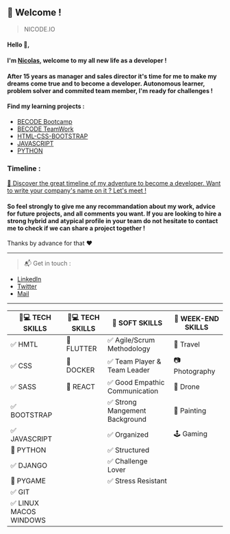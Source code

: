 ## :loudspeaker: Welcome !
> NICODE.IO

#### Hello 👋, 

#### I'm [Nicolas](https://www.linkedin.com/in/nicolas-denoel/), welcome to my all new life as a developer !

#### After 15 years as manager and sales director it's time for me to make my dreams come true and to become a developer. Autonomous learner, problem solver and commited team member, I'm ready for challenges !

#### Find my learning projects :
- [BECODE Bootcamp](https://github.com/nicode-io/Becode-Learning)
- [BECODE TeamWork](https://github.com/Becode-TeamWork) 
- [HTML-CSS-BOOTSTRAP](https://github.com/html-css-nicode)
- [JAVASCRIPT](https://github.com/Javascripter-Nicode)
- [PYTHON](https://github.com/Pythonizer-Nicode)

### Timeline : 
[:calendar: Discover the great timeline of my adventure to become a developer. Want to write your company's name on it ? Let's meet !](https://timelines.gitkraken.com/timeline/2e12cc334eb0406b84bf7a6339e666c4?range=2020-05-26_2020-06-27)  

#### So feel strongly to give me any recommandation about my work, advice for future projects, and all comments you want. If you are looking to hire a strong hybrid and atypical profile in your team do not hesitate to contact me to check if we can share a project together !  

Thanks by advance for that :heart:  

---

> :mailbox_with_mail: Get in touch :
- [LinkedIn](linkedin.com/in/nicolas-denoel)
- [Twitter](https://twitter.com/Nicode_IO)
- [Mail](mailto:nicolas.denoel@gmail.com) 

---
| :iphone::computer: TECH SKILLS            | :iphone::computer: TECH SKILLS  |  :muscle: SOFT SKILLS                          |  :deciduous_tree: WEEK-END SKILLS |
|-------------------------------------------|---------------------------------|------------------------------------------------|-----------------------------------|
| :white_check_mark: HMTL                   |  :construction: FLUTTER         | :white_check_mark: Agile/Scrum Methodology     | :sunrise_over_mountains: Travel   |
| :white_check_mark: CSS                    |  :construction: DOCKER          | :white_check_mark: Team Player & Team Leader   | :camera: Photography              |
| :white_check_mark: SASS                   |  :construction: REACT           | :white_check_mark: Good Empathic Communication | :helicopter: Drone                |
| :white_check_mark: BOOTSTRAP              |                                 | :white_check_mark: Strong Mangement Background | :art: Painting                    |
| :white_check_mark: JAVASCRIPT             |                                 | :white_check_mark: Organized                   | :joystick: Gaming                 |
| :construction: PYTHON                     |                                 | :white_check_mark: Structured                  |                                   |
| :white_check_mark: DJANGO                 |                                 | :white_check_mark: Challenge Lover             |                                   |
| :construction: PYGAME                     |                                 | :white_check_mark: Stress Resistant            |                                   |
| :white_check_mark: GIT                    |                                 |                                                |                                   |
| :white_check_mark: LINUX MACOS WINDOWS    |                                 |                                                |                                   |



 
